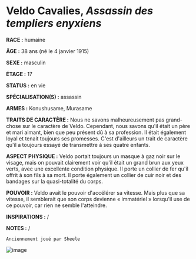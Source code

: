 # Veldo Cavalies, *Assassin des templiers enyxiens*

**RACE :** humaine

**ÂGE :** 38 ans (né le 4 janvier 1915)

**SEXE :** masculin

**ÉTAGE :** 17

**STATUS :** en vie

**SPÉCIALISATION(S) :** assassin

**ARMES :** Konushusame, Murasame

**TRAITS DE CARACTÈRE :** Nous ne savons malheureusement pas grand-chose sur le caractère de Veldo. Cependant, nous savons qu'il était un père et mari aimant, bien que peu présent dû à sa profession. Il était également loyal et tenait toujours ses promesses. C'est d'ailleurs un trait de caractère qu'il a toujours essayé de transmettre à ses quatre enfants.

**ASPECT PHYSIQUE :** Veldo portait toujours un masque à gaz noir sur le visage, mais on pouvait clairement voir qu'il était un grand brun aux yeux verts, avec une excellente condition physique. Il porte un collier de fer qu'il offrit à son fils à sa mort. Il porte également un collier de cuir noir et des bandages sur la quasi-totalité du corps.

**POUVOIR :** Veldo avait le pouvoir d'accélérer sa vitesse. Mais plus que sa vitesse, il semblerait que son corps devienne « immatériel » lorsqu'il use de ce pouvoir, car rien ne semble l'atteindre.

**INSPIRATIONS :** /

**NOTES :** /

`Anciennement joué par Sheele`

![image](https://share.alkanife.fr/enyxia_characters/full/veldo.png)